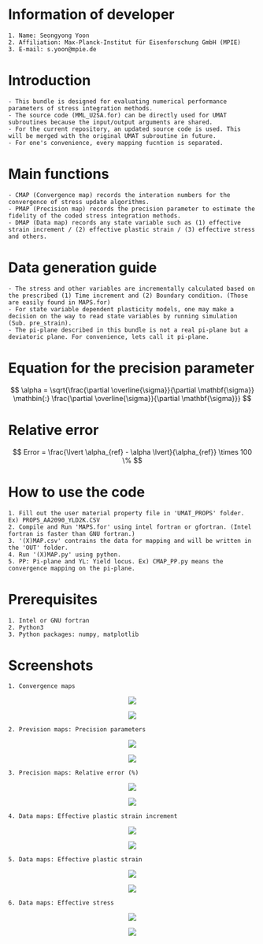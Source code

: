 # Information of developer
    1. Name: Seongyong Yoon
    2. Affiliation: Max-Planck-Institut für Eisenforschung GmbH (MPIE)
    3. E-mail: s.yoon@mpie.de

# Introduction
    - This bundle is designed for evaluating numerical performance parameters of stress integration methods.
    - The source code (MML_U2SA.for) can be directly used for UMAT subroutines because the input/output arguments are shared. 
    - For the current repository, an updated source code is used. This will be merged with the original UMAT subroutine in future.
    - For one's convenience, every mapping fucntion is separated.

# Main functions
    - CMAP (Convergence map) records the interation numbers for the convergence of stress update algorithms.
    - PMAP (Precision map) records the precision parameter to estimate the fidelity of the coded stress integration methods.
    - DMAP (Data map) records any state variable such as (1) effective strain increment / (2) effective plastic strain / (3) effective stress and others.

# Data generation guide
    - The stress and other variables are incrementally calculated based on the prescribed (1) Time increment and (2) Boundary condition. (Those are easily found in MAPS.for)
    - For state variable dependent plasticity models, one may make a decision on the way to read state variables by running simulation (Sub. pre_strain).
    - The pi-plane described in this bundle is not a real pi-plane but a deviatoric plane. For convenience, lets call it pi-plane.

# Equation for the precision parameter
$$ \alpha = \sqrt{\frac{\partial \overline{\sigma}}{\partial \mathbf{\sigma}} \mathbin{:} \frac{\partial \overline{\sigma}}{\partial \mathbf{\sigma}}} $$

# Relative error
$$ Error = \frac{\lvert \alpha_{ref} - \alpha \lvert}{\alpha_{ref}} \times 100 \% $$

# How to use the code
    1. Fill out the user material property file in 'UMAT_PROPS' folder. Ex) PROPS_AA2090_YLD2K.CSV
    2. Compile and Run 'MAPS.for' using intel fortran or gfortran. (Intel fortran is faster than GNU fortran.)
    3. '(X)MAP.csv' contrains the data for mapping and will be written in the 'OUT' folder.
    4. Run '(X)MAP.py' using python. 
    5. PP: Pi-plane and YL: Yield locus. Ex) CMAP_PP.py means the convergence mapping on the pi-plane.

# Prerequisites
    1. Intel or GNU fortran
    2. Python3
    3. Python packages: numpy, matplotlib

# Screenshots
    1. Convergence maps
<p align="center"><img src="https://github.com/theysy/Mapping_tools/blob/main/Screenshots/CMAP_CPPM_PP.png"></p>  
<p align="center"><img src="https://github.com/theysy/Mapping_tools/blob/main/Screenshots/CMAP_CPPM_YL.png"></p>  

    2. Prevision maps: Precision parameters
<p align="center"><img src="https://github.com/theysy/Mapping_tools/blob/main/Screenshots/PMAP_XVAL1_CPPM_PP.png"></p>   
<p align="center"><img src="https://github.com/theysy/Mapping_tools/blob/main/Screenshots/PMAP_XVAL1_CPPM_YL.png"></p>

    3. Precision maps: Relative error (%)
<p align="center"><img src="https://github.com/theysy/Mapping_tools/blob/main/Screenshots/PMAP_ERROR_CPPM_PP.png"></p>   
<p align="center"><img src="https://github.com/theysy/Mapping_tools/blob/main/Screenshots/PMAP_ERROR_CPPM_YL.png"></p>   

    4. Data maps: Effective plastic strain increment
<p align="center"><img src="https://github.com/theysy/Mapping_tools/blob/main/Screenshots/DMAP_DEPLAS_CPPM_PP.png"></p>   
<p align="center"><img src="https://github.com/theysy/Mapping_tools/blob/main/Screenshots/DMAP_DEPLAS_CPPM_YL.png"></p>   

    5. Data maps: Effective plastic strain
<p align="center"><img src="https://github.com/theysy/Mapping_tools/blob/main/Screenshots/DMAP_EPLAS_CPPM_PP.png"></p>   
<p align="center"><img src="https://github.com/theysy/Mapping_tools/blob/main/Screenshots/DMAP_EPLAS_CPPM_YL.png"></p>   

    6. Data maps: Effective stress
<p align="center"><img src="https://github.com/theysy/Mapping_tools/blob/main/Screenshots/DMAP_ESIG_CPPM_PP.png"></p>   
<p align="center"><img src="https://github.com/theysy/Mapping_tools/blob/main/Screenshots/DMAP_EPLAS_CPPM_YL.png"></p>   
